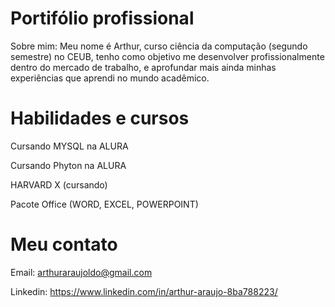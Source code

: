 # Portifólio profissional 

Sobre mim: 
Meu nome é Arthur, curso ciência da computação (segundo semestre) no CEUB, tenho como objetivo me desenvolver profissionalmente dentro do mercado de trabalho, e aprofundar mais ainda minhas experiências que aprendi no mundo acadêmico.

# Habilidades e cursos 

Cursando MYSQL na ALURA

Cursando Phyton na ALURA

HARVARD X (cursando)

Pacote Office (WORD, EXCEL, POWERPOINT)

# Meu contato

Email: arthuraraujoldo@gmail.com  

Linkedin: https://www.linkedin.com/in/arthur-araujo-8ba788223/
